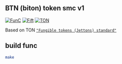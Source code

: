 ## BTN (biton) token smc v1

[![FunC](https://img.shields.io/badge/made%20with-FunC-brightgreen)](https://ton.org/docs/#/func)
[![Fift](https://img.shields.io/badge/made%20with-Fift-brightgreen)](https://newton-blockchain.github.io/docs/fiftbase.pdf)
[![TON](https://img.shields.io/badge/based%20on-The%20Open%20Network-blue)](https://ton.org/)

Based on TON [`"Fungible tokens (Jettons) standard"`](https://github.com/ton-blockchain/TIPs/issues/74)

## build func

```bash
make
```